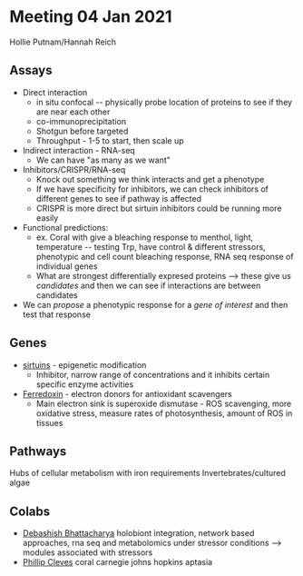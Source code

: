 # Meeting 04 Jan 2021
Hollie Putnam/Hannah Reich

## Assays
- Direct interaction
    - in situ confocal -- physically probe location of proteins to see if they are near each other
    - co-immunoprecipitation
    - Shotgun before targeted
    - Throughput - 1-5 to start, then scale up
- Indirect interaction - RNA-seq
    - We can have "as many as we want"
- Inhibitors/CRISPR/RNA-seq
    - Knock out something we think interacts and get a phenotype
    - If we have specificity for inhibitors, we can check inhibitors of different genes to see if pathway is affected
    - CRISPR is more direct but sirtuin inhibitors could be running more easily
- Functional predictions:
    - ex. Coral with give a bleaching response to menthol, light, temperature -- testing Trp, have control & different stressors, phenotypic and cell count bleaching response, RNA seq response of individual genes
    - What are strongest differentially expresed proteins --> these give us _candidates_ and then we can see if interactions are between candidates
- We can _propose_ a phenotypic response for a _gene of interest_ and then test that response

## Genes
- [sirtuins](https://en.wikipedia.org/wiki/Sirtuin) - epigenetic modification
    - Inhibitor, narrow range of concentrations and it inhibits certain specific enzyme activities
- [Ferredoxin](https://en.wikipedia.org/wiki/Ferredoxin) - electron donors for antioxidant scavengers
    - Main electron sink is superoxide dismutase - ROS scavenging, more oxidative stress, measure rates of photosynthesis, amount of ROS in tissues



## Pathways
Hubs of cellular metabolism with iron requirements
Invertebrates/cultured algae


## Colabs
- [Debashish Bhattacharya](https://bhattacharyalab.com/) holobiont integration, network based approaches, rna seq and metabolomics under stressor conditions --> modules associated with stressors
- [Phillip Cleves](https://carnegiescience.edu/scientist/phillip-cleves) coral carnegie johns hopkins aptasia

